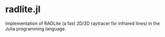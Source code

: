 # radlite.jl
Implementation of RADLite (a fast 2D/3D raytracer for infrared lines) in the Julia programming language.
